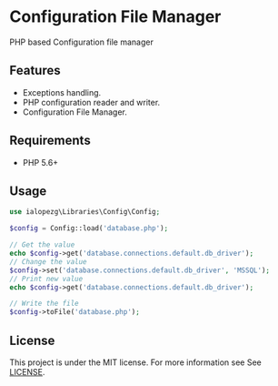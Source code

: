 # Configuration File Manager

PHP based Configuration file manager

## Features

* Exceptions handling.
* PHP configuration reader and writer.
* Configuration File Manager.

## Requirements

* PHP 5.6+

## Usage

```php
use ialopezg\Libraries\Config\Config;

$config = Config::load('database.php');

// Get the value
echo $config->get('database.connections.default.db_driver');
// Change the value
$config->set('database.connections.default.db_driver', 'MSSQL');
// Print new value
echo $config->get('database.connections.default.db_driver');

// Write the file
$config->toFile('database.php');

```

## License
This project is under the MIT license. For more information see See [LICENSE](LICENSE).
